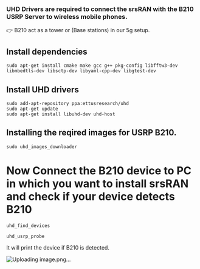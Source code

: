 ### UHD Drivers are required to connect the srsRAN with the B210 USRP Server to wireless mobile phones.

👉 B210 act as a tower or (Base stations) in our 5g setup.

## Install dependencies

```
sudo apt-get install cmake make gcc g++ pkg-config libfftw3-dev libmbedtls-dev libsctp-dev libyaml-cpp-dev libgtest-dev
```

## Install UHD drivers

```
sudo add-apt-repository ppa:ettusresearch/uhd
sudo apt-get update
sudo apt-get install libuhd-dev uhd-host
```

## Installing the reqired images for USRP B210.

```
sudo uhd_images_downloader
```

# Now Connect the B210 device to PC in which you want to install srsRAN and check if your device detects B210

```
uhd_find_devices
```
```
uhd_usrp_probe
```

It will print the device if B210 is detected.

![Uploading image.png…]()
